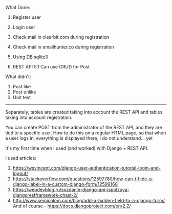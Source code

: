 What Done:
1. Register user
2. Login user
3. Check mail in clearbit.com during registration
4. Check mail in emailhunter.co during registration
5. Using DB sqlite3

5. REST API
5.1 Can use CRUD for Post

What didn't:
1. Post like
2. Post unlike
3. Unit test

---------

Separately, tables are created taking into account the REST API and tables taking into account registration.

You can create POST from the administrator of the REST API, and they are tied to a specific user.
How to do this on a regular HTML page, so that when a user logs in, everything is displayed there, I do not understand... yet


It's my first time when i used (and worked) with Django + REST API.

I used articles:
1. https://wsvincent.com/django-user-authentication-tutorial-login-and-logout/
2. https://stackoverflow.com/questions/12597780/how-can-i-hide-a-django-label-in-a-custom-django-form/12599168
3. https://webdevblog.ru/sozdanie-django-api-ispolzuya-djangorestframework-chast-2/
4. http://www.semicolom.com/blog/add-a-hidden-field-to-a-django-form/
And of course - https://docs.djangoproject.com/en/2.2/
